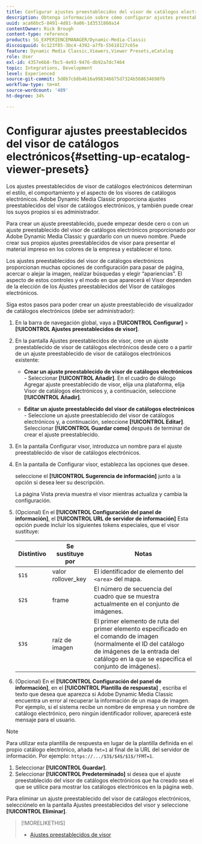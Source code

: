 ```yaml
---
title: Configurar ajustes preestablecidos del visor de catálogos electrónicos
description: Obtenga información sobre cómo configurar ajustes preestablecidos del visualizador de catálogos electrónicos en Adobe Dynamic Media Classic.
uuid: aca66bc5-8491-4d81-9a06-1d3531860a14
contentOwner: Rick Brough
content-type: reference
products: SG_EXPERIENCEMANAGER/Dynamic-Media-Classic
discoiquuid: 6c123f85-3bc4-4392-a7fb-55618127c65e
feature: Dynamic Media Classic,Viewers,Viewer Presets,eCatalog
role: User
exl-id: 4357e6b8-fbc5-4e93-9476-db92a7dc7464
topic: Integrations, Development
level: Experienced
source-git-commit: 5d8b7cb8b4616a998346675d7324b568634698fb
workflow-type: tm+mt
source-wordcount: '489'
ht-degree: 34%

---
```


# Configurar ajustes preestablecidos del visor de catálogos electrónicos{#setting-up-ecatalog-viewer-presets}

Los ajustes preestablecidos de visor de catálogos electrónicos determinan el estilo, el comportamiento y el aspecto de los visores de catálogos electrónicos. Adobe Dynamic Media Classic proporciona ajustes preestablecidos del visor de catálogos electrónicos, y también puede crear los suyos propios si es administrador.

Para crear un ajuste preestablecido, puede empezar desde cero o con un ajuste preestablecido del visor de catálogos electrónicos proporcionado por Adobe Dynamic Media Classic y guardarlo con un nuevo nombre. Puede crear sus propios ajustes preestablecidos de visor para presentar el material impreso en los colores de la empresa y establecer el tono.

Los ajustes preestablecidos del visor de catálogos electrónicos proporcionan muchas opciones de configuración para pasar de página, acercar o alejar la imagen, realizar búsquedas y elegir “apariencias”. El aspecto de estos controles y el modo en que aparecerá el Visor dependen de la elección de los Ajustes preestablecidos del Visor de catálogos electrónicos.

Siga estos pasos para poder crear un ajuste preestablecido de visualizador de catálogos electrónicos (debe ser administrador):

1. En la barra de navegación global, vaya a **[!UICONTROL Configurar]** > **[!UICONTROL Ajustes preestablecidos de visor]**.
1. En la pantalla Ajustes preestablecidos de visor, cree un ajuste preestablecido de visor de catálogos electrónicos desde cero o a partir de un ajuste preestablecido de visor de catálogos electrónicos existente:

   * **Crear un ajuste preestablecido de visor de catálogos electrónicos** - Seleccionar **[!UICONTROL Añadir]**. En el cuadro de diálogo Agregar ajuste preestablecido de visor, elija una plataforma, elija Visor de catálogos electrónicos y, a continuación, seleccione **[!UICONTROL Añadir]**.

   * **Editar un ajuste preestablecido del visor de catálogos electrónicos** - Seleccione un ajuste preestablecido del visor de catálogos electrónicos y, a continuación, seleccione **[!UICONTROL Editar]**. Seleccionar **[!UICONTROL Guardar como]** después de terminar de crear el ajuste preestablecido.

1. En la pantalla Configurar visor, introduzca un nombre para el ajuste preestablecido de visor de catálogos electrónicos.
1. En la pantalla de Configurar visor, establezca las opciones que desee.

   seleccione el **[!UICONTROL Sugerencia de información]** junto a la opción si desea leer su descripción.

   La página Vista previa muestra el visor mientras actualiza y cambia la configuración.

1. (Opcional) En el **[!UICONTROL Configuración del panel de información]**, el **[!UICONTROL URL de servidor de información]** Esta opción puede incluir los siguientes tokens especiales, que el visor sustituye:

   | Distintivo | Se sustituye por | Notas |
   | --- | --- | --- |
   | `$1$` | valor rollover_key | El identificador de elemento del `<area>` del mapa. |
   | `$2$` | frame | El número de secuencia del cuadro que se muestra actualmente en el conjunto de imágenes. |
   | `$3$` | raíz de imagen | El primer elemento de ruta del primer elemento especificado en el comando de imagen (normalmente el ID del catálogo de imágenes de la entrada del catálogo en la que se especifica el conjunto de imágenes). |

1. (Opcional) En el **[!UICONTROL Configuración del panel de información]**, en el **[!UICONTROL Plantilla de respuesta]** , escriba el texto que desea que aparezca si Adobe Dynamic Media Classic encuentra un error al recuperar la información de un mapa de imagen. Por ejemplo, si el sistema recibe un nombre de empresa y un nombre de catálogo electrónico, pero ningún identificador rollover, aparecerá este mensaje para el usuario.

>[!NOTE]
>
>Para utilizar esta plantilla de respuesta en lugar de la plantilla definida en el propio catálogo electrónico, añada `fmt=1` al final de la URL del servidor de información. Por ejemplo: `https://.../$3$/$4$/$1$/?FMT=1`.

1. Seleccionar **[!UICONTROL Guardar]**.
1. Seleccionar **[!UICONTROL Predeterminado]** si desea que el ajuste preestablecido del visor de catálogos electrónicos que ha creado sea el que se utilice para mostrar los catálogos electrónicos en la página web.

Para eliminar un ajuste preestablecido del visor de catálogos electrónicos, selecciónelo en la pantalla Ajustes preestablecidos del visor y seleccione **[!UICONTROL Eliminar]**.

>[!MORELIKETHIS]
>
>* [Ajustes preestablecidos de visor](application-setup.md#viewer_presets)
